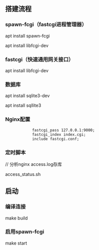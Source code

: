 ## 搭建流程



###  spawn-fcgi（fastcgi进程管理器）

apt install spawn-fcgi

apt install libfcgi-dev



### fastcgi（快速通用网关接口）

apt install libfcgi-dev



###  数据库

apt install sqlite3-dev

apt install sqllite3



### Nginx配置

                fastcgi_pass 127.0.0.1:9000;
                fastcgi_index index.cgi;
                include fastcgi.conf;



### 定时脚本

// 分析nginx access.log存库

access_status.sh





## 启动



### 编译连接

make build

### 启用spawn-fcgi

make start

